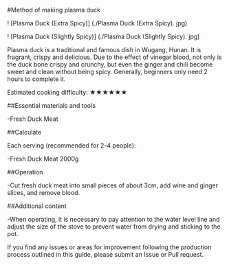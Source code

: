 #Method of making plasma duck

! [Plasma Duck (Extra Spicy)] (./Plasma Duck (Extra Spicy). jpg)

! [Plasma Duck (Slightly Spicy)] (./Plasma Duck (Slightly Spicy). jpg)

Plasma duck is a traditional and famous dish in Wugang, Hunan. It is fragrant, crispy and delicious. Due to the effect of vinegar blood, not only is the duck bone crispy and crunchy, but even the ginger and chili become sweet and clean without being spicy. Generally, beginners only need 2 hours to complete it.

Estimated cooking difficulty: ★★★★★★

##Essential materials and tools

-Fresh Duck Meat

##Calculate

Each serving (recommended for 2-4 people):

-Fresh Duck Meat 2000g

##Operation

-Cut fresh duck meat into small pieces of about 3cm, add wine and ginger slices, and remove blood.

##Additional content

-When operating, it is necessary to pay attention to the water level line and adjust the size of the stove to prevent water from drying and sticking to the pot.

If you find any issues or areas for improvement following the production process outlined in this guide, please submit an Issue or Pull request.